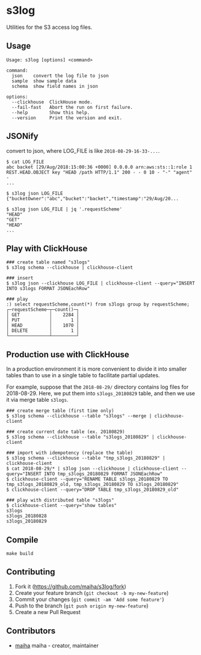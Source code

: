 # s3log

Utilities for the S3 access log files.

## Usage

```
Usage: s3log [options] <command>

command:
  json    convert the log file to json
  sample  show sample data
  schema  show field names in json
  
options:
  --clickhouse  ClickHouse mode.
  --fail-fast   Abort the run on first failure.
  --help        Show this help.
  --version     Print the version and exit.
```

## JSONify

convert to json, where LOG_FILE is like `2018-08-29-16-33-...`.

```console
$ cat LOG_FILE
abc backet [29/Aug/2018:15:00:36 +0000] 0.0.0.0 arn:aws:sts::1:role 1 REST.HEAD.OBJECT key "HEAD /path HTTP/1.1" 200 - - 0 10 - "-" "agent" -
...

$ s3log json LOG_FILE
{"bucketOwner":"abc","bucket":"backet","timestamp":"29/Aug/20...

$ s3log json LOG_FILE | jq '.requestScheme'
"HEAD"
"GET"
"HEAD"
...
```

## Play with ClickHouse

```console
### create table named "s3logs"
$ s3log schema --clickhouse | clickhouse-client

### insert
$ s3log json --clickhouse LOG_FILE | clickhouse-client --query="INSERT INTO s3logs FORMAT JSONEachRow"

### play
:) select requestScheme,count(*) from s3logs group by requestScheme;
┌─requestScheme─┬─count()─┐
│ GET           │    2284 │
│ PUT           │       1 │
│ HEAD          │    1070 │
│ DELETE        │       1 │
└───────────────┴─────────┘
```

## Production use with ClickHouse

In a production environment it is more convenient to divide it into
smaller tables than to use in a single table to facilitate partial updates.

For example, suppose that the `2018-08-29/` directory contains log files
for 2018-08-29. Here, we put them into `s3logs_20180829` table, and then
we use it via merge table `s3logs`.

```console
### create merge table (first time only)
$ s3log schema --clickhouse --table "s3logs" --merge | clickhouse-client

### create current date table (ex. 20180829)
$ s3log schema --clickhouse --table "s3logs_20180829" | clickhouse-client

### import with idempotency (replace the table)
$ s3log schema --clickhouse --table "tmp_s3logs_20180829" | clickhouse-client
$ cat 2018-08-29/* | s3log json --clickhouse | clickhouse-client --query="INSERT INTO tmp_s3logs_20180829 FORMAT JSONEachRow"
$ clickhouse-client --query="RENAME TABLE s3logs_20180829 TO tmp_s3logs_20180829_old, tmp_s3logs_20180829 TO s3logs_20180829"
$ clickhouse-client --query="DROP TABLE tmp_s3logs_20180829_old"

### play with distributed table "s3logs"
$ clickhouse-client --query="show tables"
s3logs
s3logs_20180828
s3logs_20180829
```

## Compile

```console
make build
```

## Contributing

1. Fork it (https://github.com/maiha/s3log/fork)
2. Create your feature branch (`git checkout -b my-new-feature`)
3. Commit your changes (`git commit -am 'Add some feature'`)
4. Push to the branch (`git push origin my-new-feature`)
5. Create a new Pull Request

## Contributors

- [maiha](https://github.com/maiha) maiha - creator, maintainer
